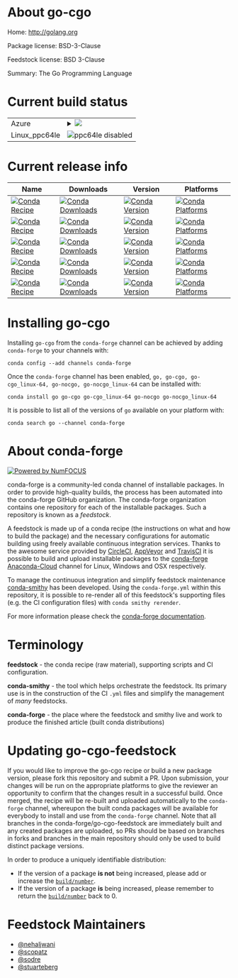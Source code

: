 About go-cgo
============

Home: http://golang.org

Package license: BSD-3-Clause

Feedstock license: BSD 3-Clause

Summary: The Go Programming Language



Current build status
====================


<table>
    
  <tr>
    <td>Azure</td>
    <td>
      <details>
        <summary>
          <a href="https://dev.azure.com/conda-forge/feedstock-builds/_build/latest?definitionId=5217&branchName=master">
            <img src="https://dev.azure.com/conda-forge/feedstock-builds/_apis/build/status/go-feedstock?branchName=master">
          </a>
        </summary>
        <table>
          <thead><tr><th>Variant</th><th>Status</th></tr></thead>
          <tbody><tr>
              <td>linux_cgotruego_variant_strcgogo_variant_ver1.2.1target_platformlinux-64</td>
              <td>
                <a href="https://dev.azure.com/conda-forge/feedstock-builds/_build/latest?definitionId=5217&branchName=master">
                  <img src="https://dev.azure.com/conda-forge/feedstock-builds/_apis/build/status/go-feedstock?branchName=master&jobName=linux&configuration=linux_cgotruego_variant_strcgogo_variant_ver1.2.1target_platformlinux-64" alt="variant">
                </a>
              </td>
            </tr><tr>
              <td>osx_cgotruego_variant_strcgogo_variant_ver1.2.1target_platformosx-64</td>
              <td>
                <a href="https://dev.azure.com/conda-forge/feedstock-builds/_build/latest?definitionId=5217&branchName=master">
                  <img src="https://dev.azure.com/conda-forge/feedstock-builds/_apis/build/status/go-feedstock?branchName=master&jobName=osx&configuration=osx_cgotruego_variant_strcgogo_variant_ver1.2.1target_platformosx-64" alt="variant">
                </a>
              </td>
            </tr><tr>
              <td>win_cgotruego_variant_strcgogo_variant_ver1.2.1target_platformwin-64</td>
              <td>
                <a href="https://dev.azure.com/conda-forge/feedstock-builds/_build/latest?definitionId=5217&branchName=master">
                  <img src="https://dev.azure.com/conda-forge/feedstock-builds/_apis/build/status/go-feedstock?branchName=master&jobName=win&configuration=win_cgotruego_variant_strcgogo_variant_ver1.2.1target_platformwin-64" alt="variant">
                </a>
              </td>
            </tr>
          </tbody>
        </table>
      </details>
    </td>
  </tr>
  <tr>
    <td>Linux_ppc64le</td>
    <td>
      <img src="https://img.shields.io/badge/ppc64le-disabled-lightgrey.svg" alt="ppc64le disabled">
    </td>
  </tr>
</table>

Current release info
====================

| Name | Downloads | Version | Platforms |
| --- | --- | --- | --- |
| [![Conda Recipe](https://img.shields.io/badge/recipe-go-green.svg)](https://anaconda.org/conda-forge/go) | [![Conda Downloads](https://img.shields.io/conda/dn/conda-forge/go.svg)](https://anaconda.org/conda-forge/go) | [![Conda Version](https://img.shields.io/conda/vn/conda-forge/go.svg)](https://anaconda.org/conda-forge/go) | [![Conda Platforms](https://img.shields.io/conda/pn/conda-forge/go.svg)](https://anaconda.org/conda-forge/go) |
| [![Conda Recipe](https://img.shields.io/badge/recipe-go--cgo-green.svg)](https://anaconda.org/conda-forge/go-cgo) | [![Conda Downloads](https://img.shields.io/conda/dn/conda-forge/go-cgo.svg)](https://anaconda.org/conda-forge/go-cgo) | [![Conda Version](https://img.shields.io/conda/vn/conda-forge/go-cgo.svg)](https://anaconda.org/conda-forge/go-cgo) | [![Conda Platforms](https://img.shields.io/conda/pn/conda-forge/go-cgo.svg)](https://anaconda.org/conda-forge/go-cgo) |
| [![Conda Recipe](https://img.shields.io/badge/recipe-go--cgo_linux--64-green.svg)](https://anaconda.org/conda-forge/go-cgo_linux-64) | [![Conda Downloads](https://img.shields.io/conda/dn/conda-forge/go-cgo_linux-64.svg)](https://anaconda.org/conda-forge/go-cgo_linux-64) | [![Conda Version](https://img.shields.io/conda/vn/conda-forge/go-cgo_linux-64.svg)](https://anaconda.org/conda-forge/go-cgo_linux-64) | [![Conda Platforms](https://img.shields.io/conda/pn/conda-forge/go-cgo_linux-64.svg)](https://anaconda.org/conda-forge/go-cgo_linux-64) |
| [![Conda Recipe](https://img.shields.io/badge/recipe-go--nocgo-green.svg)](https://anaconda.org/conda-forge/go-nocgo) | [![Conda Downloads](https://img.shields.io/conda/dn/conda-forge/go-nocgo.svg)](https://anaconda.org/conda-forge/go-nocgo) | [![Conda Version](https://img.shields.io/conda/vn/conda-forge/go-nocgo.svg)](https://anaconda.org/conda-forge/go-nocgo) | [![Conda Platforms](https://img.shields.io/conda/pn/conda-forge/go-nocgo.svg)](https://anaconda.org/conda-forge/go-nocgo) |
| [![Conda Recipe](https://img.shields.io/badge/recipe-go--nocgo_linux--64-green.svg)](https://anaconda.org/conda-forge/go-nocgo_linux-64) | [![Conda Downloads](https://img.shields.io/conda/dn/conda-forge/go-nocgo_linux-64.svg)](https://anaconda.org/conda-forge/go-nocgo_linux-64) | [![Conda Version](https://img.shields.io/conda/vn/conda-forge/go-nocgo_linux-64.svg)](https://anaconda.org/conda-forge/go-nocgo_linux-64) | [![Conda Platforms](https://img.shields.io/conda/pn/conda-forge/go-nocgo_linux-64.svg)](https://anaconda.org/conda-forge/go-nocgo_linux-64) |

Installing go-cgo
=================

Installing `go-cgo` from the `conda-forge` channel can be achieved by adding `conda-forge` to your channels with:

```
conda config --add channels conda-forge
```

Once the `conda-forge` channel has been enabled, `go, go-cgo, go-cgo_linux-64, go-nocgo, go-nocgo_linux-64` can be installed with:

```
conda install go go-cgo go-cgo_linux-64 go-nocgo go-nocgo_linux-64
```

It is possible to list all of the versions of `go` available on your platform with:

```
conda search go --channel conda-forge
```


About conda-forge
=================

[![Powered by NumFOCUS](https://img.shields.io/badge/powered%20by-NumFOCUS-orange.svg?style=flat&colorA=E1523D&colorB=007D8A)](http://numfocus.org)

conda-forge is a community-led conda channel of installable packages.
In order to provide high-quality builds, the process has been automated into the
conda-forge GitHub organization. The conda-forge organization contains one repository
for each of the installable packages. Such a repository is known as a *feedstock*.

A feedstock is made up of a conda recipe (the instructions on what and how to build
the package) and the necessary configurations for automatic building using freely
available continuous integration services. Thanks to the awesome service provided by
[CircleCI](https://circleci.com/), [AppVeyor](https://www.appveyor.com/)
and [TravisCI](https://travis-ci.com/) it is possible to build and upload installable
packages to the [conda-forge](https://anaconda.org/conda-forge)
[Anaconda-Cloud](https://anaconda.org/) channel for Linux, Windows and OSX respectively.

To manage the continuous integration and simplify feedstock maintenance
[conda-smithy](https://github.com/conda-forge/conda-smithy) has been developed.
Using the ``conda-forge.yml`` within this repository, it is possible to re-render all of
this feedstock's supporting files (e.g. the CI configuration files) with ``conda smithy rerender``.

For more information please check the [conda-forge documentation](https://conda-forge.org/docs/).

Terminology
===========

**feedstock** - the conda recipe (raw material), supporting scripts and CI configuration.

**conda-smithy** - the tool which helps orchestrate the feedstock.
                   Its primary use is in the construction of the CI ``.yml`` files
                   and simplify the management of *many* feedstocks.

**conda-forge** - the place where the feedstock and smithy live and work to
                  produce the finished article (built conda distributions)


Updating go-cgo-feedstock
=========================

If you would like to improve the go-cgo recipe or build a new
package version, please fork this repository and submit a PR. Upon submission,
your changes will be run on the appropriate platforms to give the reviewer an
opportunity to confirm that the changes result in a successful build. Once
merged, the recipe will be re-built and uploaded automatically to the
`conda-forge` channel, whereupon the built conda packages will be available for
everybody to install and use from the `conda-forge` channel.
Note that all branches in the conda-forge/go-cgo-feedstock are
immediately built and any created packages are uploaded, so PRs should be based
on branches in forks and branches in the main repository should only be used to
build distinct package versions.

In order to produce a uniquely identifiable distribution:
 * If the version of a package **is not** being increased, please add or increase
   the [``build/number``](https://conda.io/docs/user-guide/tasks/build-packages/define-metadata.html#build-number-and-string).
 * If the version of a package **is** being increased, please remember to return
   the [``build/number``](https://conda.io/docs/user-guide/tasks/build-packages/define-metadata.html#build-number-and-string)
   back to 0.

Feedstock Maintainers
=====================

* [@nehaljwani](https://github.com/nehaljwani/)
* [@scopatz](https://github.com/scopatz/)
* [@sodre](https://github.com/sodre/)
* [@stuarteberg](https://github.com/stuarteberg/)

